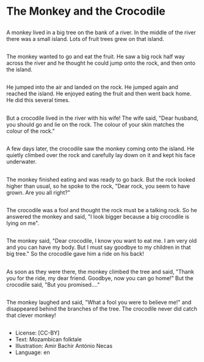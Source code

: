 # The Monkey and the Crocodile

##
A monkey lived in a big
tree on the bank of a
river. In the middle of
the river there was a
small island. Lots of
fruit trees grew on that
island.

##
The monkey wanted to
go and eat the fruit. He
saw a big rock half way
across the river and he
thought he could jump
onto the rock, and then
onto the island.

##
He jumped into the air
and landed on the rock.
He jumped again and
reached the island. He
enjoyed eating the fruit
and then went back
home. He did this
several times.

##
But a crocodile lived in
the river with his wife!
The wife said, "Dear
husband, you should go
and lie on the rock. The
colour of your skin
matches the colour of
the rock."

##
A few days later, the
crocodile saw the
monkey coming onto
the island. He quietly
climbed over the rock
and carefully lay down
on it and kept his face
underwater.

##
The monkey finished
eating and was ready to
go back. But the rock
looked higher than
usual, so he spoke to
the rock, "Dear rock,
you seem to have
grown. Are you all
right?"

##
The crocodile was a fool
and thought the rock
must be a talking rock.
So he answered the
monkey and said, "I
look bigger because a
big crocodile is lying on
me".

##
The monkey said, "Dear
crocodile, I know you
want to eat me. I am
very old and you can
have my body. But I
must say goodbye to
my children in that big
tree." So the crocodile
gave him a ride on his
back!

##
As soon as they were
there, the monkey
climbed the tree and
said, "Thank you for the
ride, my dear friend.
Goodbye, now you can
go home!" But the
crocodile said, "But you
promised...."

##
The monkey laughed
and said, "What a fool
you were to believe
me!" and disappeared
behind the branches of
the tree. The crocodile
never did catch that
clever monkey!

##
* License: [CC-BY]
* Text: Mozambican folktale
* Illustration: Amir Bachir António Necas
* Language: en
